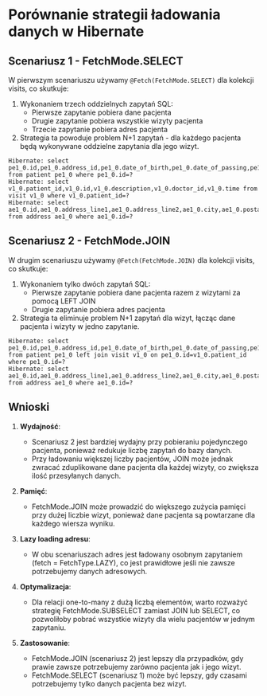 # Porównanie strategii ładowania danych w Hibernate

## Scenariusz 1 - FetchMode.SELECT
W pierwszym scenariuszu używamy `@Fetch(FetchMode.SELECT)` dla kolekcji visits, co skutkuje:
1. Wykonaniem trzech oddzielnych zapytań SQL:
    * Pierwsze zapytanie pobiera dane pacjenta
    * Drugie zapytanie pobiera wszystkie wizyty pacjenta
    * Trzecie zapytanie pobiera adres pacjenta
2. Strategia ta powoduje problem N+1 zapytań - dla każdego pacjenta będą wykonywane oddzielne zapytania dla jego wizyt.

```
Hibernate: select pe1_0.id,pe1_0.address_id,pe1_0.date_of_birth,pe1_0.date_of_passing,pe1_0.email,pe1_0.first_name,pe1_0.last_name,pe1_0.patient_number,pe1_0.telephone_number from patient pe1_0 where pe1_0.id=?
Hibernate: select v1_0.patient_id,v1_0.id,v1_0.description,v1_0.doctor_id,v1_0.time from visit v1_0 where v1_0.patient_id=?
Hibernate: select ae1_0.id,ae1_0.address_line1,ae1_0.address_line2,ae1_0.city,ae1_0.postal_code from address ae1_0 where ae1_0.id=?
```

## Scenariusz 2 - FetchMode.JOIN
W drugim scenariuszu używamy `@Fetch(FetchMode.JOIN)` dla kolekcji visits, co skutkuje:
1. Wykonaniem tylko dwóch zapytań SQL:
    * Pierwsze zapytanie pobiera dane pacjenta razem z wizytami za pomocą LEFT JOIN
    * Drugie zapytanie pobiera adres pacjenta
2. Strategia ta eliminuje problem N+1 zapytań dla wizyt, łącząc dane pacjenta i wizyty w jedno zapytanie.

```
Hibernate: select pe1_0.id,pe1_0.address_id,pe1_0.date_of_birth,pe1_0.date_of_passing,pe1_0.email,pe1_0.first_name,pe1_0.last_name,pe1_0.patient_number,pe1_0.telephone_number,v1_0.patient_id,v1_0.id,v1_0.description,v1_0.doctor_id,v1_0.time from patient pe1_0 left join visit v1_0 on pe1_0.id=v1_0.patient_id where pe1_0.id=?
Hibernate: select ae1_0.id,ae1_0.address_line1,ae1_0.address_line2,ae1_0.city,ae1_0.postal_code from address ae1_0 where ae1_0.id=?
```

## Wnioski

1. **Wydajność**:
    * Scenariusz 2 jest bardziej wydajny przy pobieraniu pojedynczego pacjenta, ponieważ redukuje liczbę zapytań do bazy danych.
    * Przy ładowaniu większej liczby pacjentów, JOIN może jednak zwracać zduplikowane dane pacjenta dla każdej wizyty, co zwiększa ilość przesyłanych danych.

2. **Pamięć**:
    * FetchMode.JOIN może prowadzić do większego zużycia pamięci przy dużej liczbie wizyt, ponieważ dane pacjenta są powtarzane dla każdego wiersza wyniku.

3. **Lazy loading adresu**:
    * W obu scenariuszach adres jest ładowany osobnym zapytaniem (fetch = FetchType.LAZY), co jest prawidłowe jeśli nie zawsze potrzebujemy danych adresowych.

4. **Optymalizacja**:
    * Dla relacji one-to-many z dużą liczbą elementów, warto rozważyć strategię FetchMode.SUBSELECT zamiast JOIN lub SELECT, co pozwoliłoby pobrać wszystkie wizyty dla wielu pacjentów w jednym zapytaniu.

5. **Zastosowanie**:
    * FetchMode.JOIN (scenariusz 2) jest lepszy dla przypadków, gdy prawie zawsze potrzebujemy zarówno pacjenta jak i jego wizyt.
    * FetchMode.SELECT (scenariusz 1) może być lepszy, gdy czasami potrzebujemy tylko danych pacjenta bez wizyt.
